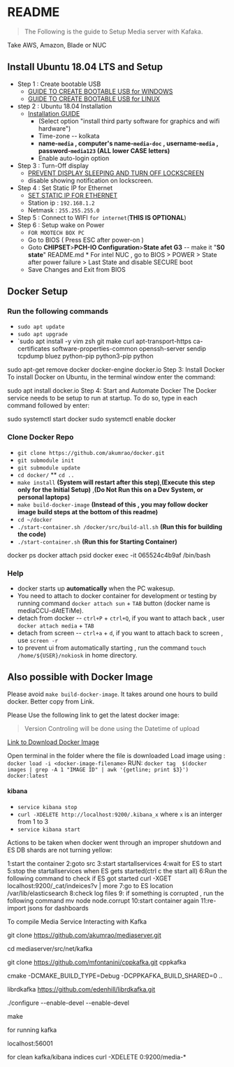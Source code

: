 # README



> The Following is the guide to Setup Media server with Kafaka.

Take AWS, Amazon, Blade or NUC

## Install Ubuntu 18.04 LTS and Setup
*	Step 1 : Create bootable USB	
	*	[GUIDE TO CREATE BOOTABLE USB for WINDOWS](http://www.linuxandubuntu.com/home/make-ubuntu-bootable-usb-in-windows-10)
	*	[GUIDE TO CREATE BOOTABLE USB for LINUX](https://tutorials.ubuntu.com/tutorial/tutorial-create-a-usb-stick-on-ubuntu#0)
*	step 2 : Ubuntu 18.04 Installation 
	*	[Installation GUIDE](https://tutorials.ubuntu.com/tutorial/tutorial-install-ubuntu-desktop#0)
		*	(Select option  "install third party software for graphics and wifi hardware")
		*	Time-zone -- kolkata
		*	**name-`media` , computer's name-`media-doc` , username-`media` , password-`media123` (ALL lower CASE letters)**
		*	Enable auto-login option
*   Step 3 : Turn-Off display 
	*	[PREVENT DISPLAY SLEEPING AND TURN OFF LOCKSCREEN](https://websiteforstudents.com/disable-turn-off-ubuntu-18-04-lts-beta-lock-screen/)
	*	disable showing notification on lockscreen.
*   Step 4 : Set Static IP for Ethernet
	*	[SET STATIC IP FOR ETHERNET](https://linuxconfig.org/how-to-configure-static-ip-address-on-ubuntu-18-04-bionic-beaver-linux)
	*	Station ip : `192.168.1.2`
	*	Netmask : `255.255.255.0`
*	Step 5 : Connect to WIFI `for internet`(**THIS IS OPTIONAL**)
*	Step 6 : Setup wake on Power
	*   `FOR MOOTECH BOX PC`
    *	Go to BIOS ( Press ESC after power-on )
	*	Goto **CHIPSET**>**PCH-IO Configuration**>**State afet G3** -- make it "**S0 state**"
README.md	*   For intel NUC , go to BIOS > POWER > State after power failure > Last State and disable SECURE boot
    *	Save Changes and Exit from BIOS



## Docker Setup


### Run the following commands 
*	`sudo apt update`
*	`sudo apt upgrade`
*	`sudo apt install -y vim zsh git make curl apt-transport-https ca-certificates software-properties-common openssh-server sendip tcpdump bluez python-pip python3-pip python


sudo apt-get remove docker docker-engine docker.io
Step 3: Install Docker
To install Docker on Ubuntu, in the terminal window enter the command:

sudo apt install docker.io
Step 4: Start and Automate Docker
The Docker service needs to be setup to run at startup. To do so, type in each command followed by enter:

sudo systemctl start docker
sudo systemctl enable docker




### Clone Docker Repo
*	`git clone https://github.com/akumrao/docker.git`
*   `git submodule init`
*   `git submodule update`
*   `cd docker/`
**   `cd ..`
*	`make install` **(System will restart after this step)**,**(Execute this step only for the Initial Setup)** ,**(Do Not Run this on a Dev System, or personal laptops)**
*	`make build-docker-image` **(Instead of this , you may follow docker image build steps at the bottom of this readme)**
*	`cd ~/docker`
*	`./start-container.sh /docker/src/build-all.sh` **(Run this for building the code)**
*	`./start-container.sh` **(Run this for Starting Container)**

docker ps
docker attach  psid
docker exec -it  065524c4b9af /bin/bash

### Help

*	docker starts up **automatically** when the PC wakesup.
*	You need to attach to docker container for development or testing by running command `docker attach sun` + 	`TAB` button  (docker name is mediaCCU-dAtETiMe).
*	detach from docker -- `ctrl+P` +  `ctrl+Q`, if you want to attach back , user `docker attach media` + `TAB`
*	detach from screen -- `ctrl+a` +  `d`, if you want to attach back to screen , use `screen -r `
*	to prevent ui from automatically starting , run the command  `touch /home/${USER}/nokiosk` in home directory.




## Also possible with Docker Image

Please avoid `make build-docker-image`. It takes around one hours to build docker. Better copy from Link.

Please Use the following link to get the latest docker image:
> Version Controling will be done using the Datetime of upload

[ Link to Download Docker Image](https://xxxx.com)



Open terminal in the folder where the file is downloaded
Load image using : `docker load -i <docker-image-filename>`
RUN: `docker tag  $(docker images | grep -A 1 "IMAGE ID" | awk '{getline; print $3}') docker:latest`


#### kibana 
*   `service kibana stop`
*   `curl -XDELETE http://localhost:9200/.kibana_x` where `x` is an interger from 1 to 3 
*	`service kibana start`



Actions to be taken when docker went through an improper shutdown and ES DB shards are not turning yellow:

1:start the container
2:goto src
3:start startallservices
4:wait for ES to start
5:stop the startallservices when ES gets started(ctrl c the start all)
6:Run the following command to check if ES got started 
curl -XGET localhost:9200/_cat/indeices?v | more 
7:go to ES location
/var/lib/elasticsearch
8:check log files
9: if something is corrupted , run the following command
mv node node.corrupt
10:start container again
11:re-import jsons for dashboards



To compile Media Service Interacting with Kafka

git clone https://github.com/akumrao/mediaserver.git 

cd mediaserver/src/net/kafka

git clone https://github.com/mfontanini/cppkafka.git
cppkafka

cmake -DCMAKE_BUILD_TYPE=Debug  -DCPPKAFKA_BUILD_SHARED=0  ..

librdkafka
https://github.com/edenhill/librdkafka.git

./configure --enable-devel   --enable-devel

make



for running kafka

localhost:56001

for clean kafka/kibana indices
curl -XDELETE 0:9200/media-\*
